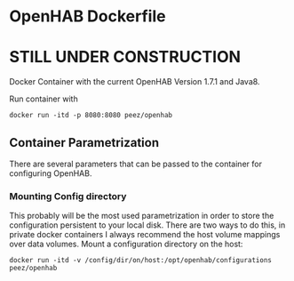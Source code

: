 # OpenHAB Dockerfile

# STILL UNDER CONSTRUCTION

Docker Container with the current OpenHAB Version 1.7.1 and Java8.

Run container with

    docker run -itd -p 8080:8080 peez/openhab

## Container Parametrization
There are several parameters that can be passed to the container for configuring OpenHAB.

### Mounting Config directory
This probably will be the most used parametrization in order to store the configuration persistent to your local disk. There are two ways to do this, in private docker containers I always recommend the host volume mappings over data volumes.
Mount a configuration directory on the host:

    docker run -itd -v /config/dir/on/host:/opt/openhab/configurations peez/openhab

